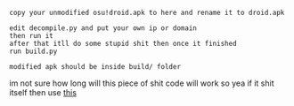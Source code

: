 ```
copy your unmodified osu!droid.apk to here and rename it to droid.apk

edit decompile.py and put your own ip or domain 
then run it
after that itll do some stupid shit then once it finished
run build.py

modified apk should be inside build/ folder
```

im not sure how long will this piece of shit code will work so yea if it shit itself
then use [this](https://github.com/FireRedz/osudroid-patch/blob/master/old.md)
